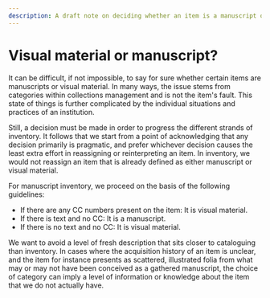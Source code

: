 ```yaml
---
description: A draft note on deciding whether an item is a manuscript or visual material
---
```


# Visual material or manuscript?

It can be difficult, if not impossible, to say for sure whether certain items are manuscripts or visual material. In many ways, the issue stems from categories within collections management and is not the item's fault. This state of things is further complicated by the individual situations and practices of an institution.&#x20;

Still, a decision must be made in order to progress the different strands of inventory. It follows that we start from a point of acknowledging that any decision primarily is pragmatic, and prefer whichever decision causes the least extra effort in reassigning or reinterpreting an item. In inventory, we would not reassign an item that is already defined as either manuscript or visual material.

For manuscript inventory, we proceed on the basis of the following guidelines:

* If there are any CC numbers present on the item: It is visual material.
* If there is text and no CC: It is a manuscript.&#x20;
* If there is no text and no CC: It is visual material.

We want to avoid a level of fresh description that sits closer to cataloguing than inventory. In cases where the acquisition history of an item is unclear, and the item for instance presents as scattered, illustrated folia from what may or may not have been conceived as a gathered manuscript, the choice of category can imply a level of information or knowledge about the item that we do not actually have.

